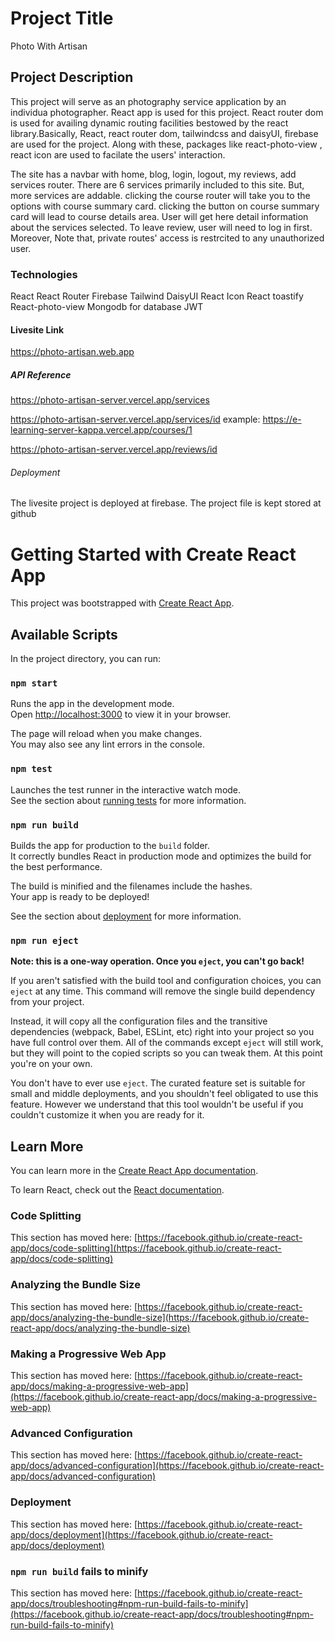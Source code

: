 # Project Title

Photo With Artisan


## Project Description

This project will serve as an photography service application by an individua photographer. React app is used for this project. React router dom is used for availing dynamic routing facilities bestowed by the react library.Basically, React, react router dom, tailwindcss and daisyUI, firebase are used for the project. Along with these, packages like  react-photo-view , react icon are used to facilate the users' interaction.

The site has a navbar with home, blog, login, logout, my reviews, add services router. There are 6 services primarily included to this site. But, more services are addable. clicking the course router will take you to the options with course summary card. clicking the button on course summary card will lead to course details area. User will get here detail information about the services selected. To leave review, user will need to log in first. Moreover, Note that, private routes' access is restrcited to any unauthorized user.    

### Technologies
React
React Router
Firebase
Tailwind
DaisyUI
React Icon
React toastify
React-photo-view
Mongodb for database
JWT

#### Livesite Link

https://photo-artisan.web.app

#####  API Reference
https://photo-artisan-server.vercel.app/services

https://photo-artisan-server.vercel.app/services/id
example: https://e-learning-server-kappa.vercel.app/courses/1

https://photo-artisan-server.vercel.app/reviews/id

###### Deployment

The livesite project is deployed at firebase. The project file is kept stored at github



# Getting Started with Create React App

This project was bootstrapped with [Create React App](https://github.com/facebook/create-react-app).

## Available Scripts

In the project directory, you can run:

### `npm start`

Runs the app in the development mode.\
Open [http://localhost:3000](http://localhost:3000) to view it in your browser.

The page will reload when you make changes.\
You may also see any lint errors in the console.

### `npm test`

Launches the test runner in the interactive watch mode.\
See the section about [running tests](https://facebook.github.io/create-react-app/docs/running-tests) for more information.

### `npm run build`

Builds the app for production to the `build` folder.\
It correctly bundles React in production mode and optimizes the build for the best performance.

The build is minified and the filenames include the hashes.\
Your app is ready to be deployed!

See the section about [deployment](https://facebook.github.io/create-react-app/docs/deployment) for more information.

### `npm run eject`

**Note: this is a one-way operation. Once you `eject`, you can't go back!**

If you aren't satisfied with the build tool and configuration choices, you can `eject` at any time. This command will remove the single build dependency from your project.

Instead, it will copy all the configuration files and the transitive dependencies (webpack, Babel, ESLint, etc) right into your project so you have full control over them. All of the commands except `eject` will still work, but they will point to the copied scripts so you can tweak them. At this point you're on your own.

You don't have to ever use `eject`. The curated feature set is suitable for small and middle deployments, and you shouldn't feel obligated to use this feature. However we understand that this tool wouldn't be useful if you couldn't customize it when you are ready for it.

## Learn More

You can learn more in the [Create React App documentation](https://facebook.github.io/create-react-app/docs/getting-started).

To learn React, check out the [React documentation](https://reactjs.org/).

### Code Splitting

This section has moved here: [https://facebook.github.io/create-react-app/docs/code-splitting](https://facebook.github.io/create-react-app/docs/code-splitting)

### Analyzing the Bundle Size

This section has moved here: [https://facebook.github.io/create-react-app/docs/analyzing-the-bundle-size](https://facebook.github.io/create-react-app/docs/analyzing-the-bundle-size)

### Making a Progressive Web App

This section has moved here: [https://facebook.github.io/create-react-app/docs/making-a-progressive-web-app](https://facebook.github.io/create-react-app/docs/making-a-progressive-web-app)

### Advanced Configuration

This section has moved here: [https://facebook.github.io/create-react-app/docs/advanced-configuration](https://facebook.github.io/create-react-app/docs/advanced-configuration)

### Deployment

This section has moved here: [https://facebook.github.io/create-react-app/docs/deployment](https://facebook.github.io/create-react-app/docs/deployment)

### `npm run build` fails to minify

This section has moved here: [https://facebook.github.io/create-react-app/docs/troubleshooting#npm-run-build-fails-to-minify](https://facebook.github.io/create-react-app/docs/troubleshooting#npm-run-build-fails-to-minify)
